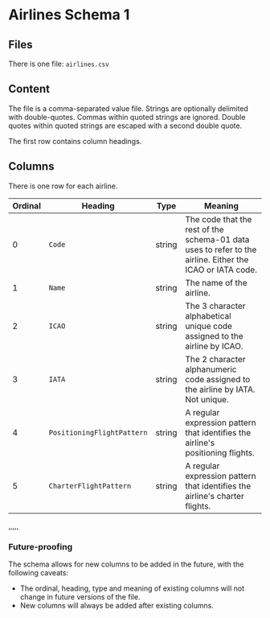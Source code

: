 # Airlines Schema 1

## Files

There is one file: `airlines.csv`

## Content

The file is a comma-separated value file. Strings are optionally
delimited with double-quotes. Commas within quoted strings are
ignored. Double quotes within quoted strings are escaped with
a second double quote.

The first row contains column headings.

## Columns

There is one row for each airline.

| Ordinal | Heading                    | Type   | Meaning |
| ---     | ---                        | ---    | --- |
| 0       | `Code`                     | string | The code that the rest of the schema-01 data uses to refer to the airline. Either the ICAO or IATA code. |
| 1       | `Name`                     | string | The name of the airline. |
| 2       | `ICAO`                     | string | The 3 character alphabetical unique code assigned to the airline by ICAO. |
| 3       | `IATA`                     | string | The 2 character alphanumeric code assigned to the airline by IATA. Not unique. |
| 4       | `PositioningFlightPattern` | string | A regular expression pattern that identifies the airline's positioning flights. |
| 5       | `CharterFlightPattern`     | string | A regular expression pattern that identifies the airline's charter flights. |

,,,,,

### Future-proofing
The schema allows for new columns to be added in the future, with the
following caveats:

* The ordinal, heading, type and meaning of existing columns will not change
  in future versions of the file.
* New columns will always be added after existing columns.
